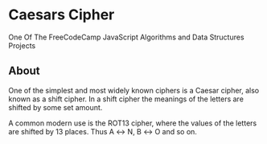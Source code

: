 # Caesars Cipher
One Of The FreeCodeCamp JavaScript Algorithms and Data Structures Projects

## About
One of the simplest and most widely known ciphers is a Caesar cipher, also known as a shift cipher. In a shift cipher the meanings of the letters are shifted by some set amount.   

A common modern use is the ROT13 cipher, where the values of the letters are shifted by 13 places. Thus A ↔ N, B ↔ O and so on.